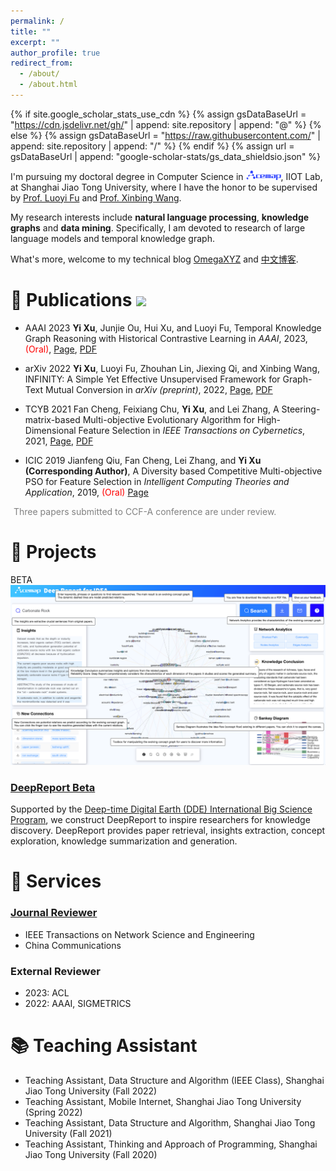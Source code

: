 ```yaml
---
permalink: /
title: ""
excerpt: ""
author_profile: true
redirect_from: 
  - /about/
  - /about.html
---
```


{% if site.google_scholar_stats_use_cdn %}
{% assign gsDataBaseUrl = "https://cdn.jsdelivr.net/gh/" | append: site.repository | append: "@" %}
{% else %}
{% assign gsDataBaseUrl = "https://raw.githubusercontent.com/" | append: site.repository | append: "/" %}
{% endif %}
{% assign url = gsDataBaseUrl | append: "google-scholar-stats/gs_data_shieldsio.json" %}

<span class='anchor' id='about-me'></span>

I'm pursuing my doctoral degree in Computer Science in <a href="https://www.acemap.info/"><img src='./images/acemap_logo.png' style='width: 4em; border-radius: 5px;'></a>, IIOT Lab, at Shanghai Jiao Tong University, where I have the honor to be supervised by [Prof. Luoyi Fu](https://www.cs.sjtu.edu.cn/~fu-ly/index.html) and [Prof. Xinbing Wang](https://www.cs.sjtu.edu.cn/~wang-xb/).

My research interests include **natural language processing**, **knowledge graphs** and **data mining**. Specifically, I am devoted to research of large language models and temporal knowledge graph.

What's more, welcome to my technical blog [OmegaXYZ](https://en.omegaxyz.com/) and [中文博客](https://www.omegaxyz.com/).


<!--
My research interest includes neural machine translation and computer vision. I have published more than 100 papers at the top international AI conferences with total <a href='https://scholar.google.com/citations?user=DhtAFkwAAAAJ'>google scholar citations <strong><span id='total_cit'>260000+</span></strong></a> (You can also use google scholar badge <a href='https://scholar.google.com/citations?user=DhtAFkwAAAAJ'><img src="https://img.shields.io/endpoint?url={{ url | url_encode }}&logo=Google%20Scholar&labelColor=f6f6f6&color=9cf&style=flat&label=citations"></a>).

# 🔥 News
- *2022.02*: &nbsp;🎉🎉 Lorem ipsum dolor sit amet, consectetur adipiscing elit. Vivamus ornare aliquet ipsum, ac tempus justo dapibus sit amet. 
- *2022.02*: &nbsp;🎉🎉 Lorem ipsum dolor sit amet, consectetur adipiscing elit. Vivamus ornare aliquet ipsum, ac tempus justo dapibus sit amet. 

-->



# 📝 Publications <a href='https://scholar.google.com/citations?user=E-VwoYEAAAAJ&hl=en'><img src="https://img.shields.io/endpoint?url={{ url | url_encode }}&logo=Google%20Scholar&labelColor=f6f6f6&color=9cf&style=flat&label=citations"></a>


- <span class='paper-badge'>AAAI 2023</span> **Yi Xu**, Junjie Ou, Hui Xu, and Luoyi Fu, Temporal Knowledge Graph Reasoning with Historical Contrastive Learning in *AAAI*, 2023, <span style="color:red">(Oral)</span>, [Page](https://arxiv.org/abs/2211.10904), [PDF](https://arxiv.org/pdf/2211.10904)

- <span class='paper-badge'>arXiv 2022</span> **Yi Xu**, Luoyi Fu, Zhouhan Lin, Jiexing Qi, and Xinbing Wang, INFINITY: A Simple Yet Effective Unsupervised Framework for Graph-Text Mutual Conversion in *arXiv (preprint)*, 2022, [Page](https://arxiv.org/abs/2209.10754), [PDF](https://arxiv.org/pdf/2209.10754)

- <span class='paper-badge'>TCYB 2021</span> Fan Cheng, Feixiang Chu, **Yi Xu**, and Lei Zhang, A Steering-matrix-based Multi-objective Evolutionary Algorithm for High-Dimensional Feature Selection in *IEEE Transactions on Cybernetics*, 2021, [Page](https://ieeexplore.ieee.org/abstract/document/9371430/), [PDF](https://drive.google.com/file/u/0/d/13xAz8dMIsU9TUfdeiP0JMCpvzxwzviwL/view)

- <span class='paper-badge'>ICIC 2019</span> Jianfeng Qiu, Fan Cheng, Lei Zhang, and **Yi Xu (Corresponding Author)**, A Diversity based Competitive Multi-objective PSO for Feature Selection in *Intelligent Computing Theories and Application*, 2019, <span style="color:red">(Oral)</span> [Page](https://link.springer.com/chapter/10.1007/978-3-030-26969-2_3)


<span style="color:grey; padding-left:5px;">Three papers submitted to CCF-A conference are under review.</span>



# 🚀 Projects

<div class='paper-box'><div class='paper-box-image'><div><div class="badge">BETA</div><img src='images/deepreport.png' alt="sym"></div></div>
<div class='paper-box-text' markdown="1">

### [DeepReport Beta](https://idea.acemap.cn/)

Supported by the [Deep-time Digital Earth (DDE) International Big Science Program](https://www.ddeworld.org/), we construct DeepReport to inspire researchers for knowledge discovery. DeepReport provides paper retrieval, insights extraction, concept exploration, knowledge summarization and generation.
</div>
</div>


<!--

<div class='paper-box'><div class='paper-box-image'><div><div class="badge">CVPR 2016</div><img src='images/500x300.png' alt="sym" width="100%"></div></div>
<div class='paper-box-text' markdown="1">

[Deep Residual Learning for Image Recognition](https://openaccess.thecvf.com/content_cvpr_2016/papers/He_Deep_Residual_Learning_CVPR_2016_paper.pdf)

**Kaiming He**, Xiangyu Zhang, Shaoqing Ren, Jian Sun

[**Project**](https://scholar.google.com/citations?view_op=view_citation&hl=zh-CN&user=DhtAFkwAAAAJ&citation_for_view=DhtAFkwAAAAJ:ALROH1vI_8AC) <strong><span class='show_paper_citations' data='DhtAFkwAAAAJ:ALROH1vI_8AC'></span></strong>
- Lorem ipsum dolor sit amet, consectetur adipiscing elit. Vivamus ornare aliquet ipsum, ac tempus justo dapibus sit amet. 
</div>
</div>
-->


<!--
# 🎖 Honors and Awards
- *2021.10* Lorem ipsum dolor sit amet, consectetur adipiscing elit. Vivamus ornare aliquet ipsum, ac tempus justo dapibus sit amet. 
- *2021.09* Lorem ipsum dolor sit amet, consectetur adipiscing elit. Vivamus ornare aliquet ipsum, ac tempus justo dapibus sit amet. 


# 📖 Educations
- *2019.06 - 2022.04 (now)*, Lorem ipsum dolor sit amet, consectetur adipiscing elit. Vivamus ornare aliquet ipsum, ac tempus justo dapibus sit amet. 
- *2015.09 - 2019.06*, Lorem ipsum dolor sit amet, consectetur adipiscing elit. Vivamus ornare aliquet ipsum, ac tempus justo dapibus sit amet. 
-->

# 📖 Services
### [Journal Reviewer](https://www.webofscience.com/wos/author/record/HJG-4521-2022)
- IEEE Transactions on Network Science and Engineering
- China Communications

### External Reviewer
- 2023: ACL
- 2022: AAAI, SIGMETRICS


# 📚 Teaching Assistant
- Teaching Assistant, Data Structure and Algorithm (IEEE Class), Shanghai Jiao Tong University (Fall 2022)
- Teaching Assistant, Mobile Internet, Shanghai Jiao Tong University (Spring 2022)
- Teaching Assistant, Data Structure and Algorithm, Shanghai Jiao Tong University (Fall 2021)
- Teaching Assistant, Thinking and Approach of Programming, Shanghai Jiao Tong University (Fall 2020)


<!--
# 💬 Invited Talks
- *2021.06*, Lorem ipsum dolor sit amet, consectetur adipiscing elit. Vivamus ornare aliquet ipsum, ac tempus justo dapibus sit amet. 
- *2021.03*, Lorem ipsum dolor sit amet, consectetur adipiscing elit. Vivamus ornare aliquet ipsum, ac tempus justo dapibus sit amet.  \| [\[video\]](https://github.com/)


# 💻 Internships
- *2019.05 - 2020.02*, [Lorem](https://github.com/), China.
-->